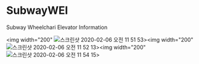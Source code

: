 # SubwayWEI
Subway Wheelchari Elevator Information


<img width="200" ![스크린샷 2020-02-06 오전 11 51 53](https://user-images.githubusercontent.com/47220628/73901904-7f5a1500-48d7-11ea-87fc-22cef6c6e9eb.png)><img width="200"![스크린샷 2020-02-06 오전 11 52 13](https://user-images.githubusercontent.com/47220628/73901906-808b4200-48d7-11ea-8008-e7e1be6064eb.png)><img width="200"![스크린샷 2020-02-06 오전 11 54 15](https://user-images.githubusercontent.com/47220628/73901909-8123d880-48d7-11ea-9757-01a0216aeaac.png)>
